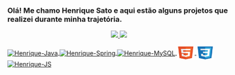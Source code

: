 ### Olá! Me chamo Henrique Sato e aqui estão alguns projetos que realizei durante minha trajetória.

<div align="center">
  <a href="https://github.com/hsato03">
  <img height="180em" src="https://github-readme-stats.vercel.app/api?username=hsato03&show_icons=true&theme=aura&include_all_commits=true&count_private=true"/>
  <img height="180em" src="https://github-readme-stats.vercel.app/api/top-langs/?username=hsato03&layout=compact&langs_count=7&theme=aura"/>
</div>

<div style="display: inline_block"><br>
  <img align="center" alt="Henrique-Java" height="30" width="40" src="https://cdn.jsdelivr.net/gh/devicons/devicon/icons/java/java-original.svg">
  <img align="center" alt="Henrique-Spring" height="30" width="40" src="https://cdn.jsdelivr.net/gh/devicons/devicon/icons/spring/spring-original.svg">
  <img align="center" alt="Henrique-MySQL" height="30" width="40" src="https://cdn.jsdelivr.net/gh/devicons/devicon/icons/mysql/mysql-original.svg">
  <img align="center" alt="Henrique-HTML" height="30" width="40" src="https://raw.githubusercontent.com/devicons/devicon/master/icons/html5/html5-original.svg">
  <img align="center" alt="Henrique-CSS" height="30" width="40" src="https://raw.githubusercontent.com/devicons/devicon/master/icons/css3/css3-original.svg">
  <img align="center" alt="Henrique-JS" height="30" width="40" src="https://cdn.jsdelivr.net/gh/devicons/devicon/icons/javascript/javascript-original.svg">
</div>

##
